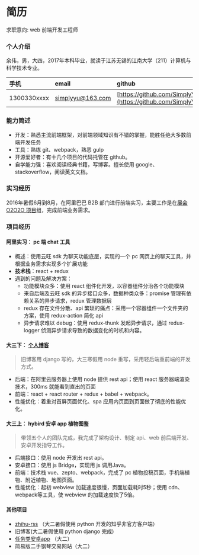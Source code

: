 # 简历
求职意向: web 前端开发工程师

### 个人介绍
余伟，男，大四，2017年本科毕业，就读于江苏无锡的江南大学（211）计算机与科学技术专业。

| 手机 | email     | github | 个人博客     |
| :------------- | :------------- |:------------- | :------------- |
| 1300330xxxx      | simplyyu@163.com       |[https://github.com/SimplyY](https://github.com/SimplyY)      | [http://simplyy.space](http://simplyy.space)       |

### 能力简述
- 开发：熟悉主流前端框架，对前端领域知识有不错的掌握，能胜任绝大多数前端开发任务
- 工具：熟练 git、webpack，熟悉 gulp
- 开源爱好者：有十几个项目的代码托管在 github。
- 自学能力强：喜欢阅读经典书籍，写博客。擅长使用 google、stackoverflow，阅读英文文档。

### 实习经历
2016年暑假6月到8月，在阿里巴巴 B2B 部门进行前端实习，主要工作是在[展会 O2O2O 项目](http://expo.alibaba.com/)组，完成前端业务需求。

### 项目经历
#### 阿里实习： pc 端 chat 工具
- 概述：使用云旺 sdk 为聊天功能底层，实现的一个 pc 网页上的聊天工具，并根据业务需求实现多个扩展功能
- **技术栈**：react + redux
- 遇到的问题及解决方案：
    - 功能模块众多：使用 react 组件化开发，以容器组件分治各个功能模块
    - 来自后端及云旺 sdk 的异步接口众多，数据种类众多：promise 管理有依赖关系的异步请求，redux 管理数据层
    - redux 存在文件分散、api 繁琐的痛点：采用一个容器组件一个文件夹的方案，使用 redux-action 简化 api
    - 异步请求难以 debug：使用 redux-thunk 发起异步请求，通过 redux-logger 侦测异步请求导致的数据变化的时机和内容。

#### 大三下： [个人博客](https://github.com/SimplyY/blog)

> 旧博客用 django 写的，大三寒假用 node 重写，采用轻后端重前端的开发方式。

- 后端：在阿里云服务器上使用 node 提供 rest api；使用 react 服务器端渲染技术，300ms 就能看到直出的页面
- 前端：react + react router + redux + babel + webpack。
- 性能优化：着重对首屏页面优化、spa 应用内页面到页面做了彻底的性能优化。

#### 大三上： hybird 安卓 app 植物图鉴
> 带领五个人的团队完成，我完成了架构设计、制定 api、web 前后端开发、安卓开发指导工作。

- 后端接口：使用 node 开发出 rest api。
- 安卓接口：使用 js Bridge，实现用 js 调用Java。
- 前端：技术栈 vue、zepto、webpack，完成了 pc 植物投稿页面，手机端植物、附近植物、地图页面。
- 性能优化：起初 webview 加载速度很慢，页面加载耗时5秒；使用 cdn、webpack等工具，使 webview 的加载速度快了5倍。

#### 其他项目
- [zhihu-rss](https://github.com/SimplyY/zhihu-rss) （大二暑假使用 python 开发的知乎非官方客户端）
- 旧博客(大二暑假使用 python django 完成)
- [任务类安卓app](https://github.com/jnSimpler/KillExam) （大二）
- 简易版二手钢琴交易网站（大二）
